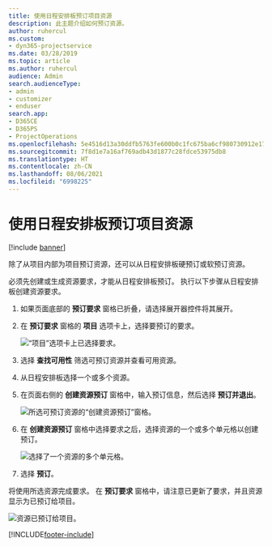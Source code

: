 ```yaml
---
title: 使用日程安排板预订项目资源
description: 此主题介绍如何预订资源。
author: ruhercul
ms.custom:
- dyn365-projectservice
ms.date: 03/28/2019
ms.topic: article
ms.author: ruhercul
audience: Admin
search.audienceType:
- admin
- customizer
- enduser
search.app:
- D365CE
- D365PS
- ProjectOperations
ms.openlocfilehash: 5e4516d13a30ddfb5763fe600b0c1fc675ba6cf980730912e1795cc3d6f4991f
ms.sourcegitcommit: 7f8d1e7a16af769adb43d1877c28fdce53975db8
ms.translationtype: HT
ms.contentlocale: zh-CN
ms.lasthandoff: 08/06/2021
ms.locfileid: "6998225"
---
```

# <a name="use-the-schedule-board-to-book-project-resources"></a>使用日程安排板预订项目资源

[!include [banner](../includes/psa-now-project-operations.md)]

除了从项目内部为项目预订资源，还可以从日程安排板硬预订或软预订资源。

必须先创建或生成资源要求，才能从日程安排板预订。 执行以下步骤从日程安排板创建资源要求。

1. 如果页面底部的 **预订要求** 窗格已折叠，请选择展开器控件将其展开。
2. 在 **预订要求** 窗格的 **项目** 选项卡上，选择要预订的要求。

    ![“项目”选项卡上已选择要求。](media/Resource-Management-image73.png)

3. 选择 **查找可用性** 筛选可预订资源并查看可用资源。 
4. 从日程安排板选择一个或多个资源。 
5. 在页面右侧的 **创建资源预订** 窗格中，输入预订信息，然后选择 **预订并退出**。

    ![所选可预订资源的“创建资源预订”窗格。](media/Resource-Management-image74.png)

6. 在 **创建资源预订** 窗格中选择要求之后，选择资源的一个或多个单元格以创建预订。

    ![选择了一个资源的多个单元格。](media/Resource-Management-image75.png)

7. 选择 **预订**。

将使用所选资源完成要求。 在 **预订要求** 窗格中，请注意已更新了要求，并且资源显示为已预订给项目。

![资源已预订给项目。](media/Resource-Management-image76.png)


[!INCLUDE[footer-include](../includes/footer-banner.md)]